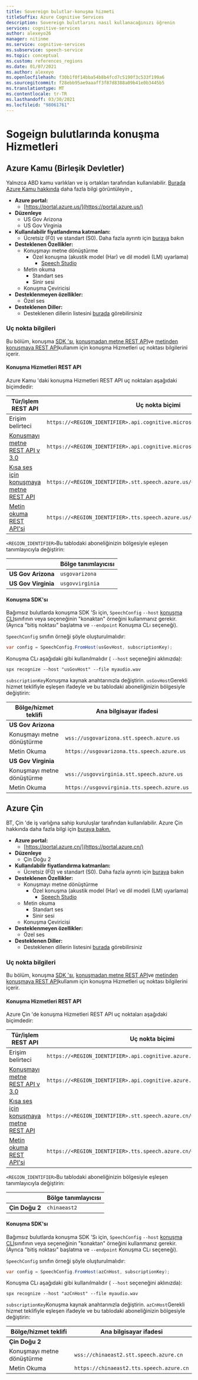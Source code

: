 ```yaml
---
title: Sovereign bulutlar-konuşma hizmeti
titleSuffix: Azure Cognitive Services
description: Sovereign bulutlarını nasıl kullanacağınızı öğrenin
services: cognitive-services
author: alexeyo26
manager: nitinme
ms.service: cognitive-services
ms.subservice: speech-service
ms.topic: conceptual
ms.custom: references_regions
ms.date: 01/07/2021
ms.author: alexeyo
ms.openlocfilehash: f30b1f0f14bba54b8b4fcd7c5190f3c533f199a6
ms.sourcegitcommit: f28ebb95ae9aaaff3f87d8388a09b41e0b3445b5
ms.translationtype: MT
ms.contentlocale: tr-TR
ms.lasthandoff: 03/30/2021
ms.locfileid: "98061761"
---
```

# <a name="speech-services-in-sovereign-clouds"></a>Sogeign bulutlarında konuşma Hizmetleri

## <a name="azure-government-united-states"></a>Azure Kamu (Birleşik Devletler)

Yalnızca ABD kamu varlıkları ve iş ortakları tarafından kullanılabilir. [Burada Azure Kamu hakkında](../../azure-government/documentation-government-welcome.md) daha fazla bilgi görüntüleyin [.](../../azure-government/compare-azure-government-global-azure.md)

- **Azure portal:**
  - [https://portal.azure.us/](https://portal.azure.us/)
- **Düzenleye**
  - US Gov Arizona
  - US Gov Virginia
- **Kullanılabilir fiyatlandırma katmanları:**
  - Ücretsiz (F0) ve standart (S0). Daha fazla ayrıntı için [buraya](https://azure.microsoft.com/pricing/details/cognitive-services/speech-services/) bakın
- **Desteklenen Özellikler:**
  - Konuşmayı metne dönüştürme
    - Özel konuşma (akustik model (Har) ve dil modeli (LM) uyarlama)
      - [Speech Studio](https://speech.azure.us/)
  - Metin okuma
    - Standart ses
    - Sinir sesi
  - Konuşma Çeviricisi
- **Desteklenmeyen özellikler:**
  - Özel ses
- **Desteklenen Diller:**
  - Desteklenen dillerin listesini [burada](language-support.md) görebilirsiniz

### <a name="endpoint-information"></a>Uç nokta bilgileri

Bu bölüm, konuşma [SDK 'sı](speech-sdk.md), [konuşmadan metne REST API](rest-speech-to-text.md)ve [metinden konuşmaya REST API](rest-text-to-speech.md)kullanım için konuşma Hizmetleri uç noktası bilgilerini içerir.

#### <a name="speech-services-rest-api"></a>Konuşma Hizmetleri REST API

Azure Kamu 'daki konuşma Hizmetleri REST API uç noktaları aşağıdaki biçimdedir:

|  Tür/işlem REST API | Uç nokta biçimi |
|--|--|
| Erişim belirteci | `https://<REGION_IDENTIFIER>.api.cognitive.microsoft.us/sts/v1.0/issueToken`
| [Konuşmayı metne REST API v 3.0](rest-speech-to-text.md#speech-to-text-rest-api-v30) | `https://<REGION_IDENTIFIER>.api.cognitive.microsoft.us/<URL_PATH>` |
| [Kısa ses için konuşmaya metne REST API](rest-speech-to-text.md#speech-to-text-rest-api-for-short-audio) | `https://<REGION_IDENTIFIER>.stt.speech.azure.us/<URL_PATH>` |
| [Metin okuma REST API'si](rest-text-to-speech.md) | `https://<REGION_IDENTIFIER>.tts.speech.azure.us/<URL_PATH>` |

`<REGION_IDENTIFIER>`Bu tablodaki aboneliğinizin bölgesiyle eşleşen tanımlayıcıyla değiştirin:

|                     | Bölge tanımlayıcısı |
|--|--|
| **US Gov Arizona**  | `usgovarizona` |
| **US Gov Virginia** | `usgovvirginia` |

#### <a name="speech-sdk"></a>Konuşma SDK'sı

Bağımsız bulutlarda konuşma SDK 'Sı için, `SpeechConfig` `--host` [konuşma CLI](spx-overview.md)sınıfının veya seçeneğinin "konaktan" örneğini kullanmanız gerekir. (Ayrıca "bitiş noktası" başlatma ve `--endpoint` Konuşma CLı seçeneği).

`SpeechConfig` sınıfın örneği şöyle oluşturulmalıdır:
```csharp
var config = SpeechConfig.FromHost(usGovHost, subscriptionKey);
```
Konuşma CLı aşağıdaki gibi kullanılmalıdır ( `--host` seçeneğini aklınızda):
```dos
spx recognize --host "usGovHost" --file myaudio.wav
```
`subscriptionKey`Konuşma kaynak anahtarınızla değiştirin. `usGovHost`Gerekli hizmet teklifiyle eşleşen ifadeyle ve bu tablodaki aboneliğinizin bölgesiyle değiştirin:

|  Bölge/hizmet teklifi | Ana bilgisayar ifadesi |
|--|--|
| **US Gov Arizona** | |
| Konuşmayı metne dönüştürme | `wss://usgovarizona.stt.speech.azure.us` |
| Metin Okuma | `https://usgovarizona.tts.speech.azure.us` |
| **US Gov Virginia** | |
| Konuşmayı metne dönüştürme | `wss://usgovvirginia.stt.speech.azure.us` |
| Metin Okuma | `https://usgovvirginia.tts.speech.azure.us` |


## <a name="azure-china"></a>Azure Çin

BT, Çin 'de iş varlığına sahip kuruluşlar tarafından kullanılabilir. Azure Çin hakkında daha fazla bilgi için [buraya bakın.](/azure/china/overview-operations) 


- **Azure portal:**
  - [https://portal.azure.cn/](https://portal.azure.cn/)
- **Düzenleye**
  - Çin Doğu 2
- **Kullanılabilir fiyatlandırma katmanları:**
  - Ücretsiz (F0) ve standart (S0). Daha fazla ayrıntı için [buraya](https://www.azure.cn/pricing/details/cognitive-services/index.html) bakın
- **Desteklenen Özellikler:**
  - Konuşmayı metne dönüştürme
    - Özel konuşma (akustik model (Har) ve dil modeli (LM) uyarlama)
      - [Speech Studio](https://speech.azure.cn/)
  - Metin okuma
    - Standart ses
    - Sinir sesi
  - Konuşma Çeviricisi
- **Desteklenmeyen özellikler:**
  - Özel ses
- **Desteklenen Diller:**
  - Desteklenen dillerin listesini [burada](language-support.md) görebilirsiniz

### <a name="endpoint-information"></a>Uç nokta bilgileri

Bu bölüm, konuşma [SDK 'sı](speech-sdk.md), [konuşmadan metne REST API](rest-speech-to-text.md)ve [metinden konuşmaya REST API](rest-text-to-speech.md)kullanım için konuşma Hizmetleri uç noktası bilgilerini içerir.

#### <a name="speech-services-rest-api"></a>Konuşma Hizmetleri REST API

Azure Çin 'de konuşma Hizmetleri REST API uç noktaları aşağıdaki biçimdedir:

|  Tür/işlem REST API | Uç nokta biçimi |
|--|--|
| Erişim belirteci | `https://<REGION_IDENTIFIER>.api.cognitive.azure.cn/sts/v1.0/issueToken`
| [Konuşmayı metne REST API v 3.0](rest-speech-to-text.md#speech-to-text-rest-api-v30) | `https://<REGION_IDENTIFIER>.api.cognitive.azure.cn/<URL_PATH>` |
| [Kısa ses için konuşmaya metne REST API](rest-speech-to-text.md#speech-to-text-rest-api-for-short-audio) | `https://<REGION_IDENTIFIER>.stt.speech.azure.cn/<URL_PATH>` |
| [Metin okuma REST API'si](rest-text-to-speech.md) | `https://<REGION_IDENTIFIER>.tts.speech.azure.cn/<URL_PATH>` |

`<REGION_IDENTIFIER>`Bu tablodaki aboneliğinizin bölgesiyle eşleşen tanımlayıcıyla değiştirin:

|                     | Bölge tanımlayıcısı |
|--|--|
| **Çin Doğu 2**  | `chinaeast2` |

#### <a name="speech-sdk"></a>Konuşma SDK'sı

Bağımsız bulutlarda konuşma SDK 'Sı için, `SpeechConfig` `--host` [konuşma CLI](spx-overview.md)sınıfının veya seçeneğinin "konaktan" örneğini kullanmanız gerekir. (Ayrıca "bitiş noktası" başlatma ve `--endpoint` Konuşma CLı seçeneği).

`SpeechConfig` sınıfın örneği şöyle oluşturulmalıdır:
```csharp
var config = SpeechConfig.FromHost(azCnHost, subscriptionKey);
```
Konuşma CLı aşağıdaki gibi kullanılmalıdır ( `--host` seçeneğini aklınızda):
```dos
spx recognize --host "azCnHost" --file myaudio.wav
```
`subscriptionKey`Konuşma kaynak anahtarınızla değiştirin. `azCnHost`Gerekli hizmet teklifiyle eşleşen ifadeyle ve bu tablodaki aboneliğinizin bölgesiyle değiştirin:

|  Bölge/hizmet teklifi | Ana bilgisayar ifadesi |
|--|--|
| **Çin Doğu 2** | |
| Konuşmayı metne dönüştürme | `wss://chinaeast2.stt.speech.azure.cn` |
| Metin Okuma | `https://chinaeast2.tts.speech.azure.cn` |